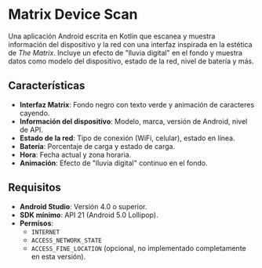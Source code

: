 # Matrix Device Scan

Una aplicación Android escrita en Kotlin que escanea y muestra información del dispositivo y la red con una interfaz inspirada en la estética de *The Matrix*. Incluye un efecto de "lluvia digital" en el fondo y muestra datos como modelo del dispositivo, estado de la red, nivel de batería y más.

## Características

- **Interfaz Matrix**: Fondo negro con texto verde y animación de caracteres cayendo.
- **Información del dispositivo**: Modelo, marca, versión de Android, nivel de API.
- **Estado de la red**: Tipo de conexión (WiFi, celular), estado en línea.
- **Batería**: Porcentaje de carga y estado de carga.
- **Hora**: Fecha actual y zona horaria.
- **Animación**: Efecto de "lluvia digital" continuo en el fondo.

## Requisitos

- **Android Studio**: Versión 4.0 o superior.
- **SDK mínimo**: API 21 (Android 5.0 Lollipop).
- **Permisos**:
  - `INTERNET`
  - `ACCESS_NETWORK_STATE`
  - `ACCESS_FINE_LOCATION` (opcional, no implementado completamente en esta versión).

